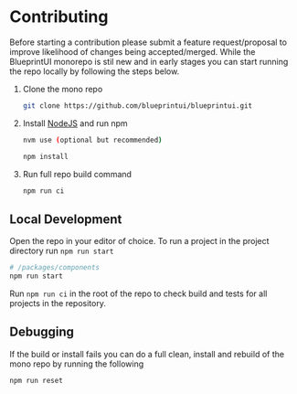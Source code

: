 # Contributing

Before starting a contribution please submit a feature request/proposal to improve likelihood of changes being accepted/merged.
While the BlueprintUI monorepo is stil new and in early stages you can start running the repo locally by following the steps below.

1. Clone the mono repo 
    ```bash
    git clone https://github.com/blueprintui/blueprintui.git
    ```

2. Install [NodeJS](https://nodejs.org/en/) and run npm
    ```bash
    nvm use (optional but recommended)

    npm install
    ```

3. Run full repo build command
    ```bash
    npm run ci
    ```

## Local Development
Open the repo in your editor of choice. To run a project in the project directory run `npm run start`
```bash
# /packages/components
npm run start
```

Run `npm run ci` in the root of the repo to check build and tests for all projects in the repository.

## Debugging

If the build or install fails you can do a full clean, install and rebuild of the mono repo by running the following

```bash
npm run reset
```
